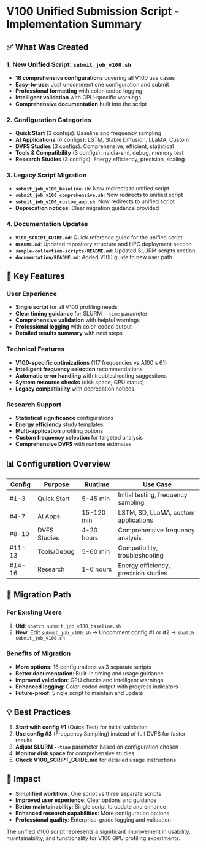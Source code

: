 # V100 Unified Submission Script - Implementation Summary

## ✅ **What Was Created**

### **1. New Unified Script: `submit_job_v100.sh`**
- **16 comprehensive configurations** covering all V100 use cases
- **Easy-to-use**: Just uncomment one configuration and submit
- **Professional formatting** with color-coded logging
- **Intelligent validation** with GPU-specific warnings
- **Comprehensive documentation** built into the script

### **2. Configuration Categories**
- **Quick Start** (3 configs): Baseline and frequency sampling
- **AI Applications** (4 configs): LSTM, Stable Diffusion, LLaMA, Custom
- **DVFS Studies** (3 configs): Comprehensive, efficient, statistical
- **Tools & Compatibility** (3 configs): nvidia-smi, debug, memory test
- **Research Studies** (3 configs): Energy efficiency, precision, scaling

### **3. Legacy Script Migration**
- **`submit_job_v100_baseline.sh`**: Now redirects to unified script
- **`submit_job_v100_comprehensive.sh`**: Now redirects to unified script  
- **`submit_job_v100_custom_app.sh`**: Now redirects to unified script
- **Deprecation notices**: Clear migration guidance provided

### **4. Documentation Updates**
- **`V100_SCRIPT_GUIDE.md`**: Quick reference guide for the unified script
- **`README.md`**: Updated repository structure and HPC deployment section
- **`sample-collection-scripts/README.md`**: Updated SLURM scripts section
- **`documentation/README.md`**: Added V100 guide to new user path

## 🎯 **Key Features**

### **User Experience**
- **Single script** for all V100 profiling needs
- **Clear timing guidance** for SLURM `--time` parameter
- **Comprehensive validation** with helpful warnings
- **Professional logging** with color-coded output
- **Detailed results summary** with next steps

### **Technical Features**
- **V100-specific optimizations** (117 frequencies vs A100's 61)
- **Intelligent frequency selection** recommendations
- **Automatic error handling** with troubleshooting suggestions
- **System resource checks** (disk space, GPU status)
- **Legacy compatibility** with deprecation notices

### **Research Support**
- **Statistical significance** configurations
- **Energy efficiency** study templates
- **Multi-application** profiling options
- **Custom frequency selection** for targeted analysis
- **Comprehensive DVFS** with runtime estimates

## 📊 **Configuration Overview**

| Config | Purpose | Runtime | Use Case |
|--------|---------|---------|----------|
| #1-3 | Quick Start | 5-45 min | Initial testing, frequency sampling |
| #4-7 | AI Apps | 15-120 min | LSTM, SD, LLaMA, custom applications |
| #8-10 | DVFS Studies | 4-20 hours | Comprehensive frequency analysis |
| #11-13 | Tools/Debug | 5-60 min | Compatibility, troubleshooting |
| #14-16 | Research | 1-6 hours | Energy efficiency, precision studies |

## 🔄 **Migration Path**

### **For Existing Users**
1. **Old**: `sbatch submit_job_v100_baseline.sh`
2. **New**: Edit `submit_job_v100.sh` → Uncomment config #1 or #2 → `sbatch submit_job_v100.sh`

### **Benefits of Migration**
- **More options**: 16 configurations vs 3 separate scripts
- **Better documentation**: Built-in timing and usage guidance
- **Improved validation**: GPU checks and intelligent warnings
- **Enhanced logging**: Color-coded output with progress indicators
- **Future-proof**: Single script to maintain and update

## 💡 **Best Practices**

1. **Start with config #1** (Quick Test) for initial validation
2. **Use config #3** (Frequency Sampling) instead of full DVFS for faster results
3. **Adjust SLURM `--time`** parameter based on configuration chosen
4. **Monitor disk space** for comprehensive studies
5. **Check V100_SCRIPT_GUIDE.md** for detailed usage instructions

## 🚀 **Impact**

- **Simplified workflow**: One script vs three separate scripts
- **Improved user experience**: Clear options and guidance
- **Better maintainability**: Single script to update and enhance
- **Enhanced research capabilities**: More configuration options
- **Professional quality**: Enterprise-grade logging and validation

The unified V100 script represents a significant improvement in usability, maintainability, and functionality for V100 GPU profiling experiments.
